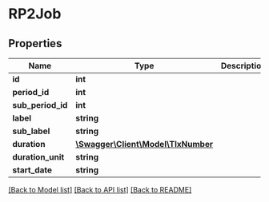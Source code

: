 # RP2Job

## Properties
Name | Type | Description | Notes
------------ | ------------- | ------------- | -------------
**id** | **int** |  | [optional] 
**period_id** | **int** |  | [optional] 
**sub_period_id** | **int** |  | [optional] 
**label** | **string** |  | [optional] 
**sub_label** | **string** |  | [optional] 
**duration** | [**\Swagger\Client\Model\TlxNumber**](TlxNumber.md) |  | [optional] 
**duration_unit** | **string** |  | [optional] 
**start_date** | **string** |  | [optional] 

[[Back to Model list]](../README.md#documentation-for-models) [[Back to API list]](../README.md#documentation-for-api-endpoints) [[Back to README]](../README.md)


